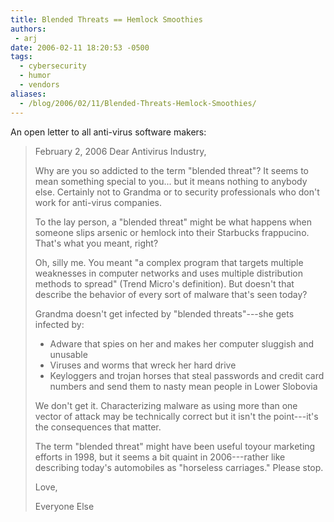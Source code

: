 ```yaml
---
title: Blended Threats == Hemlock Smoothies
authors:
 - arj
date: 2006-02-11 18:20:53 -0500
tags:
  - cybersecurity
  - humor
  - vendors
aliases:
  - /blog/2006/02/11/Blended-Threats-Hemlock-Smoothies/
---
```

An open letter to all anti-virus software makers:

> February 2, 2006
>    Dear Antivirus Industry,
>
> Why are you so addicted to the term "blended threat"? It seems to mean something special to you... but it means nothing to anybody else. Certainly not to Grandma or to security professionals who don't work for anti-virus companies.
>
> To the lay person, a "blended threat" might be what happens when someone slips arsenic or hemlock into their Starbucks frappucino. That's what you meant, right?
>
> Oh, silly me. You meant "a complex program that targets multiple weaknesses in computer networks
and uses multiple distribution methods to spread" (Trend Micro's definition). But doesn't that describe the behavior of every sort of malware that's seen today?
>
> Grandma doesn't get infected by "blended threats"---she gets infected by:
>
> * Adware that spies on her and makes her computer sluggish and unusable
> * Viruses and worms that wreck her hard drive
> * Keyloggers and trojan horses that steal passwords and credit card numbers and send them to nasty mean people in Lower Slobovia
>
> We don't get it. Characterizing malware as using more than one vector of attack may be technically correct but it isn't the point---it's the consequences that matter.
>
> The term "blended threat" might have been useful toyour marketing efforts in 1998, but it seems a bit quaint in 2006---rather like describing today's automobiles as "horseless carriages."
> Please stop.
>
> Love,
>
> Everyone Else